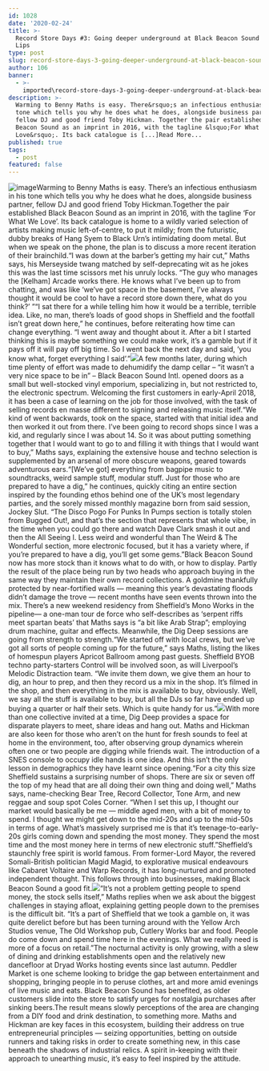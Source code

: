 ```yaml
---
id: 1028
date: '2020-02-24'
title: >-
  Record Store Days #3: Going deeper underground at Black Beacon Sound - Loose
  Lips
type: post
slug: record-store-days-3-going-deeper-underground-at-black-beacon-sound
author: 106
banner:
  - >-
    imported\record-store-days-3-going-deeper-underground-at-black-beacon-sound\image1028.jpeg
description: >-
  Warming to Benny Maths is easy. There&rsquo;s an infectious enthusiasm in his
  tone which tells you why he does what he does, alongside business partner,
  fellow DJ and good friend Toby Hickman. Together the pair established Black
  Beacon Sound as an imprint in 2016, with the tagline &lsquo;For What We
  Love&rsquo;. Its back catalogue is [...]Read More...
published: true
tags:
  - post
featured: false
---
```

![image](../imported\record-store-days-3-going-deeper-underground-at-black-beacon-sound\image1028.jpeg)Warming to Benny Maths is easy. There’s an infectious enthusiasm in his tone which tells you why he does what he does, alongside business partner, fellow DJ and good friend Toby Hickman.Together the pair established Black Beacon Sound as an imprint in 2016, with the tagline ‘For What We Love’. Its back catalogue is home to a wildly varied selection of artists making music left-of-centre, to put it mildly; from the futuristic, dubby breaks of Hang Syem to Black Urn’s intimidating doom metal. But when we speak on the phone, the plan is to discuss a more recent iteration of their brainchild.“I was down at the barber’s getting my hair cut,” Maths says, his Merseyside twang matched by self-deprecating wit as he jokes this was the last time scissors met his unruly locks. “The guy who manages the \[Kelham\] Arcade works there. He knows what I’ve been up to from chatting, and was like ‘we’ve got space in the basement, I’ve always thought it would be cool to have a record store down there, what do you think?’ ”“I sat there for a while telling him how it would be a terrible, terrible idea. Like, no man, there’s loads of good shops in Sheffield and the footfall isn’t great down here,” he continues, before reiterating how time can change everything. “I went away and thought about it. After a bit I started thinking this is maybe something we could make work, it’s a gamble but if it pays off it will pay off big time. So I went back the next day and said, ‘you know what, forget everything I said’.”![](/wp-content/uploads/live/img/wysiwyg/5e51167476a2e.PNG)A few months later, during which time plenty of effort was made to dehumidify the damp cellar – “it wasn’t a very nice space to be in” – Black Beacon Sound Intl. opened doors as a small but well-stocked vinyl emporium, specializing in, but not restricted to, the electronic spectrum. Welcoming the first customers in early-April 2018, it has been a case of learning on the job for those involved, with the task of selling records en masse different to signing and releasing music itself.“We kind of went backwards, took on the space, started with that initial idea and then worked it out from there. I’ve been going to record shops since I was a kid, and regularly since I was about 14. So it was about putting something together that I would want to go to and filling it with things that I would want to buy,” Maths says, explaining the extensive house and techno selection is supplemented by an arsenal of more obscure weapons, geared towards adventurous ears.“\[We’ve got\] everything from bagpipe music to soundtracks, weird sample stuff, modular stuff. Just for those who are prepared to have a dig,” he continues, quickly citing an entire section inspired by the founding ethos behind one of the UK’s most legendary parties, and the sorely missed monthly magazine born from said session, Jockey Slut. “The Disco Pogo For Punks In Pumps section is totally stolen from Bugged Out!, and that’s the section that represents that whole vibe, in the time when you could go there and watch Dave Clark smash it out and then the All Seeing I. Less weird and wonderful than The Weird & The Wonderful section, more electronic focused, but it has a variety where, if you’re prepared to have a dig, you’ll get some gems.”Black Beacon Sound now has more stock than it knows what to do with, or how to display. Partly the result of the place being run by two heads who approach buying in the same way they maintain their own record collections. A goldmine thankfully protected by near-fortified walls — meaning this year’s devastating floods didn’t damage the trove — recent months have seen events thrown into the mix. There’s a new weekend residency from Sheffield’s Mono Works in the pipeline— a one-man tour de force who self-describes as ‘serpent riffs meet spartan beats’ that Maths says is “a bit like Arab Strap”; employing drum machine, guitar and effects. Meanwhile, the Dig Deep sessions are going from strength to strength.“We started off with local crews, but we’ve got all sorts of people coming up for the future,” says Maths, listing the likes of homespun players Apricot Ballroom among past guests. Sheffield BYOB techno party-starters Control will be involved soon, as will Liverpool’s Melodic Distraction team. “We invite them down, we give them an hour to dig, an hour to prep, and then they record us a mix in the shop. It’s filmed in the shop, and then everything in the mix is available to buy, obviously. Well, we say all the stuff is available to buy, but all the DJs so far have ended up buying a quarter or half their sets. Which is quite handy for us.”![](/wp-content/uploads/live/img/wysiwyg/5e5116e8c9cc7.PNG)With more than one collective invited at a time, Dig Deep provides a space for disparate players to meet, share ideas and hang out. Maths and Hickman are also keen for those who aren’t on the hunt for fresh sounds to feel at home in the environment, too, after observing group dynamics wherein often one or two people are digging while friends wait. The introduction of a SNES console to occupy idle hands is one idea. And this isn’t the only lesson in demographics they have learnt since opening.“For a city this size Sheffield sustains a surprising number of shops. There are six or seven off the top of my head that are all doing their own thing and doing well,” Maths says, name-checking Bear Tree, Record Collector, Tone Arm, and new reggae and soup spot Coles Corner. “When I set this up, I thought our market would basically be me — middle aged men, with a bit of money to spend. I thought we might get down to the mid-20s and up to the mid-50s in terms of age. What’s massively surprised me is that it’s teenage-to-early-20s girls coming down and spending the most money. They spend the most time and the most money here in terms of new electronic stuff.”Sheffield’s staunchly free spirit is world famous. From former-Lord Mayor, the revered Somali-British politician Magid Magid, to explorative musical endeavours like Cabaret Voltaire and Warp Records, it has long-nurtured and promoted independent thought. This follows through into businesses, making Black Beacon Sound a good fit.![](/wp-content/uploads/live/img/wysiwyg/5e51173a70de2.PNG)“It’s not a problem getting people to spend money, the stock sells itself,” Maths replies when we ask about the biggest challenges in staying afloat, explaining getting people down to the premises is the difficult bit. “It’s a part of Sheffield that we took a gamble on, it was quite derelict before but has been turning around with the Yellow Arch Studios venue, The Old Workshop pub, Cutlery Works bar and food. People do come down and spend time here in the evenings. What we really need is more of a focus on retail.”The nocturnal activity is only growing, with a slew of dining and drinking establishments open and the relatively new dancefloor at Dryad Works hosting events since last autumn. Peddler Market is one scheme looking to bridge the gap between entertainment and shopping, bringing people in to peruse clothes, art and more amid evenings of live music and eats. Black Beacon Sound has benefited, as older customers slide into the store to satisfy urges for nostalgia purchases after sinking beers.The result means slowly perceptions of the area are changing from a DIY food and drink destination, to something more. Maths and Hickman are key faces in this ecosystem, building their address on true entrepreneurial principles — seizing opportunities, betting on outside runners and taking risks in order to create something new, in this case beneath the shadows of industrial relics. A spirit in-keeping with their approach to unearthing music, it’s easy to feel inspired by the attitude.